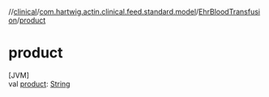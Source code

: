 //[clinical](../../../index.md)/[com.hartwig.actin.clinical.feed.standard.model](../index.md)/[EhrBloodTransfusion](index.md)/[product](product.md)

# product

[JVM]\
val [product](product.md): [String](https://kotlinlang.org/api/latest/jvm/stdlib/kotlin/-string/index.html)
